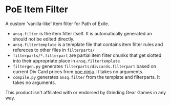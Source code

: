 # PoE Item Filter

A custom 'vanilla-like' item filter for Path of Exile.

* `ansq.filter` is the item filter itself. It is automatically generated an should not be edited directly.
* `ansq.filtertemplate` is a template file that contains item filter rules and refereces to other files in `filterparts/`
* `filterparts/*.filterpart` are partial item filter chunks that get slotted into their appropriate place in `ansq.filtertemplate`
* `filtergen.py` generates `filterparts/divcards.filterpart` based on current Div Card prices from [poe.ninja](https://poe.ninja/challenge/divination-cards). It takes no arguments.
* `compile.py` generates `ansq.filter` from the template and filterparts. It takes no arguments.

This product isn't affiliated with or endorsed by Grinding Gear Games in any way.
